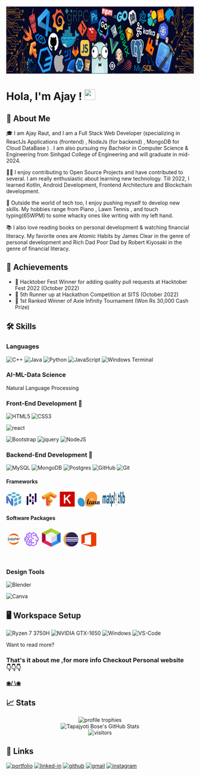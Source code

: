 <p align="center"><img src="https://github.com/abhinav-bohra/abhinav-bohra/blob/main/header.png" width="1380px" height="180px"></p>

# Hola, I'm Ajay ! <img src="https://media.giphy.com/media/hvRJCLFzcasrR4ia7z/giphy.gif" width="29px" height="29px">


## 🚀 About Me
🎓 I am Ajay Raut, and I am a Full Stack Web Developer (specializing in ReactJs Applications (frontend) , NodeJs (for backend) , MongoDB for Cloud DataBase ) . I am also pursuing my Bachelor in Computer Science & Engineering from Sinhgad College of Engineering and will graduate in mid-2024.

👨‍💻 I enjoy contributing to Open Source Projects and have contributed to several. I am really enthusiastic about learning new technology. Till 2022, I learned Kotlin, Android Development, Frontend Architecture and Blockchain development. 

🎸 Outside the world of tech too, I enjoy pushing myself to develop new skills. My hobbies range from Piano , Lawn Tennis , and touch typing(65WPM) to some whacky ones like writing with my left hand.

📚 I also love reading books on personal development & watching financial literacy. My favorite ones are Atomic Habits by James Clear in the genre of personal development and Rich Dad Poor Dad by Robert Kiyosaki in the genre of financial literacy.


## 🏅 Achievements
-   🤝 Hacktober Fest Winner for adding quality pull requests at Hacktober Fest 2022 (October 2022) <br>
-   🥇 5th Runner up at Hackathon Competition at SITS (October 2022) <br>
-   🥇 1st Ranked Winner of Axie Infinity Tournament (Won Rs 30,000 Cash Prize) <br>

## 🛠️ Skills

### Languages

![C++](https://img.shields.io/badge/c++-%2300599C.svg?style=for-the-badge&logo=c%2B%2B&logoColor=white)
![Java](https://img.shields.io/badge/Java-%2300599C.svg?style=for-the-badge&logo=java&logoColor=yellow)
![Python](https://img.shields.io/badge/python-3670A0?style=for-the-badge&logo=python&logoColor=ffdd54)
![JavaScript](https://img.shields.io/badge/javascript-%23323330.svg?style=for-the-badge&logo=javascript&logoColor=%23F7DF1E)
![Windows Terminal](https://img.shields.io/badge/Windows%20Terminal-%234D4D4D.svg?style=for-the-badge&logo=windows-terminal&logoColor=white)

### AI-ML-Data Science
Natural Language Processing

### Front-End Development 🎨

![HTML5](https://img.shields.io/badge/html5-%23E34F26.svg?style=for-the-badge&logo=html5&logoColor=white)
![CSS3](https://img.shields.io/badge/css3-%231572B6.svg?style=for-the-badge&logo=css3&logoColor=white)
<!-- ![next](https://img.shields.io/badge/Next-000000?style=for-the-badge&logo=nextdotjs&logoColor=FFFFFF) -->
![react](https://img.shields.io/badge/React-20232A?style=for-the-badge&logo=react&logoColor=61DAFB)
<!-- ![tailwind-css](https://img.shields.io/badge/tailwind_css-06B6D4?style=for-the-badge&logo=tailwind-css&logoColor=white) -->
![Bootstrap](https://img.shields.io/badge/bootstrap-%23563D7C.svg?style=for-the-badge&logo=bootstrap&logoColor=white)
![jquery](https://img.shields.io/badge/jQuery-0769AD?style=for-the-badge&logo=jquery&logoColor=white)
![NodeJS](https://img.shields.io/badge/node.js-6DA55F?style=for-the-badge&logo=node.js&logoColor=white)
<!-- ![Babel](https://img.shields.io/badge/Babel-F9DC3e?style=for-the-badge&logo=babel&logoColor=black) -->

### Backend-End Development 🧠 <br>
![MySQL](https://img.shields.io/badge/mysql-%2300f.svg?style=for-the-badge&logo=mysql&logoColor=white)
![MongoDB](https://img.shields.io/badge/MongoDB-%234ea94b.svg?style=for-the-badge&logo=mongodb&logoColor=white)
![Postgres](https://img.shields.io/badge/postgres-%23316192.svg?style=for-the-badge&logo=postgresql&logoColor=white)
![GitHub](https://img.shields.io/badge/github-%23121011.svg?style=for-the-badge&logo=github&logoColor=white)
![Git](https://img.shields.io/badge/git-%23F05033.svg?style=for-the-badge&logo=git&logoColor=white)

<!-- ### Backend as a Service (BaaS) <br> -->
<!-- ![Firebase](https://img.shields.io/badge/Firebase-039BE5?style=for-the-badge&logo=Firebase&logoColor=white) -->
<!-- ![Heroku](https://img.shields.io/badge/heroku-%23430098.svg?style=for-the-badge&logo=heroku&logoColor=white) -->
<!-- ![Netlify](https://img.shields.io/badge/netlify-%23000000.svg?style=for-the-badge&logo=netlify&logoColor=#00C7B7) -->

<!-- 
### Block-Chain Development 🧑‍🚀 <br>
![web3](https://img.shields.io/badge/Web_3-F16822?style=for-the-badge&logo=web3.js&logoColor=white) -->
<!-- ![solidity](https://img.shields.io/badge/Solidity-363636?style=for-the-badge&logo=solidity&logoColor=white) -->

<!-- ### Cross Platform Development <br> -->
<!-- ![flutter](https://img.shields.io/badge/Flutter-28B6F6?style=for-the-badge&logo=flutter&logoColor=white) -->

<h4> Frameworks</h4><p>
	<img src="https://github.com/abhinav-bohra/abhinav-bohra/blob/main/icons/numpy.svg" alt="Numpy" width="40" height="40" />&nbsp;
	<img src="https://github.com/abhinav-bohra/abhinav-bohra/blob/main/icons/pandas.svg" alt="Pandas" width="40" height="40" />&nbsp;	
	<img src="https://github.com/abhinav-bohra/abhinav-bohra/blob/main/icons/tensorflow-tf.svg" alt="TensorFlow" width="40" height="40" />&nbsp;
	<img src="https://github.com/abhinav-bohra/abhinav-bohra/blob/main/icons/keras.svg" alt="Keras" width="40" height="40" />&nbsp;
	<img src="https://github.com/abhinav-bohra/abhinav-bohra/blob/main/icons/scikit-learn.svg" alt="Scikit Learn" width="60" height="40" />&nbsp;
	<img src="https://github.com/abhinav-bohra/abhinav-bohra/blob/main/icons/matplotlib.svg" alt="Matplotlib" width="60" height="40" />&nbsp;</p>
	<h4>Software Packages</h4><p>
	<img src="https://github.com/abhinav-bohra/abhinav-bohra/blob/main/icons/jupyter.png" alt="Jupyter" width="40" height="40" />&nbsp;
	<img src="https://github.com/abhinav-bohra/abhinav-bohra/blob/main/icons/sagemaker.png" alt="Sagemaker" width="40" height="40" />&nbsp;
	<img src="https://github.com/abhinav-bohra/abhinav-bohra/blob/main/icons/netbeans.svg" alt="Netbeans" width="50" height="50" />&nbsp;
	<img src="https://github.com/abhinav-bohra/abhinav-bohra/blob/main/icons/eclipse.svg" alt="eclipse" width="40" height="40" />&nbsp;
	<img src="https://github.com/abhinav-bohra/abhinav-bohra/blob/main/icons/office.svg" alt="Office" width="40" height="40" />&nbsp;</p>
</p><br>

### Design Tools

![Blender](https://img.shields.io/badge/blender-%23F5792A.svg?style=for-the-badge&logo=blender&logoColor=white)
<!-- ![Figma](https://img.shields.io/badge/figma-%23F24E1E.svg?style=for-the-badge&logo=figma&logoColor=white) -->
![Canva](https://img.shields.io/badge/Canva-%2300C4CC.svg?style=for-the-badge&logo=Canva&logoColor=white)
<!-- 
### Testing

![mocha](https://img.shields.io/badge/Mocha-8D6748?style=for-the-badge&logo=mocha&logoColor=white)
![jest](https://img.shields.io/badge/Jest-C21325?style=for-the-badge&logo=jest&logoColor=white) -->

## 🖥️ Workspace Setup

![Ryzen 7 3750H](https://img.shields.io/badge/Ryzen_7_3750H-0071C5?style=for-the-badge&logo=Ryzen&logoColor=white)
![NVIDIA GTX-1650](https://img.shields.io/badge/NVIDIA-GTX_1650-76B900?style=for-the-badge&logo=nvidia&logoColor=white)
![Windows](https://img.shields.io/badge/Windows_11-0078D6?style=for-the-badge&logo=windows&logoColor=white)
![VS-Code](https://img.shields.io/badge/VS_Code-007ACC?style=for-the-badge&logo=Visual-Studio-Code&logoColor=white)


Want to read more?<br>
### That's it about me ,for more info Checkout **Personal website** <br>👇👇👇
**[◉/  \◉](https://portfolio-github-io-d3edfd.spheron.app/)**

## 📈 Stats

<div align="center">
    <img src="https://github-profile-trophy.vercel.app/?username=AjayRaut1&row=1&column=6&margin-h=8&theme=darkhub&count_private=true&margin-w=15&no-frame=true" alt="profile trophies" />
    <br />
    <img src="https://github-readme-stats.vercel.app/api?username=AjayRaut1&show_icons=true&hide_border=true" alt="Tapajyoti Bose's GitHub Stats">
    <br />
    <img src="https://visitor-badge.laobi.icu/badge?page_id=AjayRaut1.AjayRaut1" alt="visitors">
</div>

## 🔗 Links

[![portfolio](https://img.shields.io/badge/Portfolio-5340ff?style=for-the-badge&logo=Google-chrome&logoColor=white)](https://portfolio-github-io-d3edfd.spheron.app/)
[![linked-in](https://img.shields.io/badge/Linked_In-0077B5?style=for-the-badge&logo=LinkedIn&logoColor=white)](https://www.linkedin.com/in/ajay-raut-2a9696208/)
[![github](https://img.shields.io/badge/GitHub-000000?style=for-the-badge&logo=GitHub&logoColor=white)](https://github.com/AjayRaut1)
[![gmail](https://img.shields.io/badge/Gmail-D14836?style=for-the-badge&logo=Gmail&logoColor=white)](mailto:ajauraut2002@gmail.com)
[![instagram](https://img.shields.io/badge/Instagram-E4405F?style=for-the-badge&logo=instagram&logoColor=white)](https://www.instagram.com/ajay_raut_2002/)
